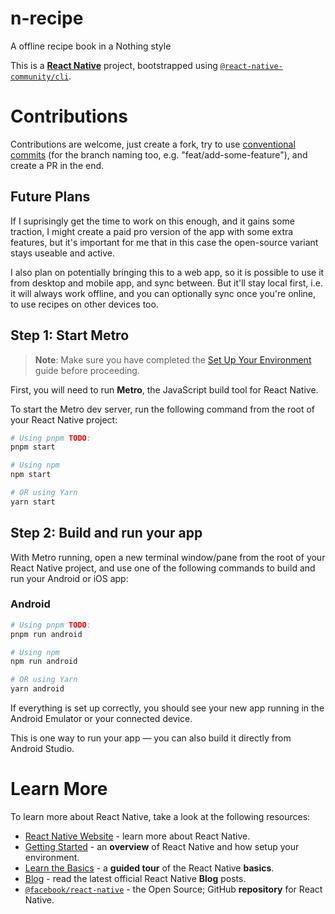 # n-recipe

A offline recipe book in a Nothing style

This is a [**React Native**](https://reactnative.dev) project, bootstrapped using [`@react-native-community/cli`](https://github.com/react-native-community/cli).

# Contributions

Contributions are welcome, just create a fork, try to use [conventional commits](https://www.conventionalcommits.org/)
(for the branch naming too, e.g. "feat/add-some-feature"), and create a PR in the end.

## Future Plans

If I suprisingly get the time to work on this enough, and it gains some traction, I might create a paid pro version of the app with some extra features,
but it's important for me that in this case the open-source variant stays useable and active.

I also plan on potentially bringing this to a web app, so it is possible to use it from desktop and mobile app, and sync between.
But it'll stay local first, i.e. it will always work offline, and you can optionally sync once you're online, to use recipes on other devices too.

## Step 1: Start Metro

> **Note**: Make sure you have completed the [Set Up Your Environment](https://reactnative.dev/docs/set-up-your-environment) guide before proceeding.

First, you will need to run **Metro**, the JavaScript build tool for React Native.

To start the Metro dev server, run the following command from the root of your React Native project:

```sh
# Using pnpm TODO:
pnpm start

# Using npm
npm start

# OR using Yarn
yarn start
```

## Step 2: Build and run your app

With Metro running, open a new terminal window/pane from the root of your React Native project, and use one of the following commands to build and run your Android or iOS app:

### Android

```sh
# Using pnpm TODO:
pnpm run android

# Using npm
npm run android

# OR using Yarn
yarn android
```

If everything is set up correctly, you should see your new app running in the Android Emulator or your connected device.

This is one way to run your app — you can also build it directly from Android Studio.

# Learn More

To learn more about React Native, take a look at the following resources:

- [React Native Website](https://reactnative.dev) - learn more about React Native.
- [Getting Started](https://reactnative.dev/docs/environment-setup) - an **overview** of React Native and how setup your environment.
- [Learn the Basics](https://reactnative.dev/docs/getting-started) - a **guided tour** of the React Native **basics**.
- [Blog](https://reactnative.dev/blog) - read the latest official React Native **Blog** posts.
- [`@facebook/react-native`](https://github.com/facebook/react-native) - the Open Source; GitHub **repository** for React Native.
